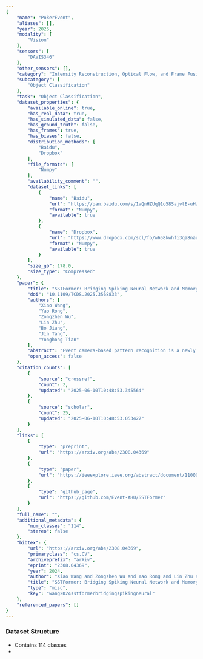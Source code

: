 ```yaml
---
{
    "name": "PokerEvent",
    "aliases": [],
    "year": 2025,
    "modality": [
        "Vision"
    ],
    "sensors": [
        "DAVIS346"
    ],
    "other_sensors": [],
    "category": "Intensity Reconstruction, Optical Flow, and Frame Fusion",
    "subcategory": [
        "Object Classification"
    ],
    "task": "Object Classification",
    "dataset_properties": {
        "available_online": true,
        "has_real_data": true,
        "has_simulated_data": false,
        "has_ground_truth": false,
        "has_frames": true,
        "has_biases": false,
        "distribution_methods": [
            "Baidu",
            "Dropbox"
        ],
        "file_formats": [
            "Numpy"
        ],
        "availability_comment": "",
        "dataset_links": [
            {
                "name": "Baidu",
                "url": "https://pan.baidu.com/s/1vQnHZUqQ1o58SajvtE-uHw?pwd=AHUE",
                "format": "Numpy",
                "available": true
            },
            {
                "name": "Dropbox",
                "url": "https://www.dropbox.com/scl/fo/w658kwhfi3qa8naul3eeb/h?rlkey=zjn4b69wa1e3mhid8p6hh8v75&dl=0",
                "format": "Numpy",
                "available": true
            }
        ],
        "size_gb": 178.0,
        "size_type": "Compressed"
    },
    "paper": {
        "title": "SSTFormer: Bridging Spiking Neural Network and Memory Support Transformer for Frame-Event based Recognition",
        "doi": "10.1109/TCDS.2025.3568833",
        "authors": [
            "Xiao Wang",
            "Yao Rong",
            "Zongzhen Wu",
            "Lin Zhu",
            "Bo Jiang",
            "Jin Tang",
            "Yonghong Tian"
        ],
        "abstract": "Event camera-based pattern recognition is a newly arising research topic in recent years. Current researchers usually transform the event streams into images, graphs, or voxels, and adopt deep neural networks for event-based classification. Although good performance can be achieved on simple event recognition datasets, however, their results may be still limited due to the following two issues. Firstly, they adopt spatial sparse event streams for recognition only, which may fail to capture the color and detailed texture information well. Secondly, they adopt either Spiking Neural Networks (SNN) for energy-efficient recognition with suboptimal results, or Artificial Neural Networks (ANN) for energy-intensive, high-performance recognition. However, seldom of them consider achieving a balance between these two aspects. In this paper, we formally propose to recognize patterns by fusing RGB frames and event streams simultaneously and propose a new RGB frame-event recognition framework to address the aforementioned issues. The proposed method contains four main modules, i.e., memory support Transformer network for RGB frame encoding, spiking neural network for raw event stream encoding, multi-modal bottleneck fusion module for RGB-Event feature aggregation, and prediction head. Due to the scarce of RGB-Event based classification dataset, we also propose a large-scale PokerEvent dataset which contains 114 classes, and 27102 frame-event pairs recorded using a DVS346 event camera. Extensive experiments on two RGB-Event based classification datasets fully validated the effectiveness of our proposed framework. We hope this work will boost the development of pattern recognition by fusing RGB frames and event streams. Both our dataset and source code of this work will be released at https://github.com/Event-AHU/SSTFormer.",
        "open_access": false
    },
    "citation_counts": [
        {
            "source": "crossref",
            "count": 2,
            "updated": "2025-06-10T10:48:53.345564"
        },
        {
            "source": "scholar",
            "count": 25,
            "updated": "2025-06-10T10:48:53.053427"
        }
    ],
    "links": [
        {
            "type": "preprint",
            "url": "https://arxiv.org/abs/2308.04369"
        },
        {
            "type": "paper",
            "url": "https://ieeexplore.ieee.org/abstract/document/11000281"
        },
        {
            "type": "github_page",
            "url": "https://github.com/Event-AHU/SSTFormer"
        }
    ],
    "full_name": "",
    "additional_metadata": {
        "num_classes": "114",
        "stereo": false
    },
    "bibtex": {
        "url": "https://arxiv.org/abs/2308.04369",
        "primaryclass": "cs.CV",
        "archiveprefix": "arXiv",
        "eprint": "2308.04369",
        "year": 2024,
        "author": "Xiao Wang and Zongzhen Wu and Yao Rong and Lin Zhu and Bo Jiang and Jin Tang and Yonghong Tian",
        "title": "SSTFormer: Bridging Spiking Neural Network and Memory Support Transformer for Frame-Event based Recognition",
        "type": "misc",
        "key": "wang2024sstformerbridgingspikingneural"
    },
    "referenced_papers": []
}
---
```


### Dataset Structure

- Contains 114 classes
-
